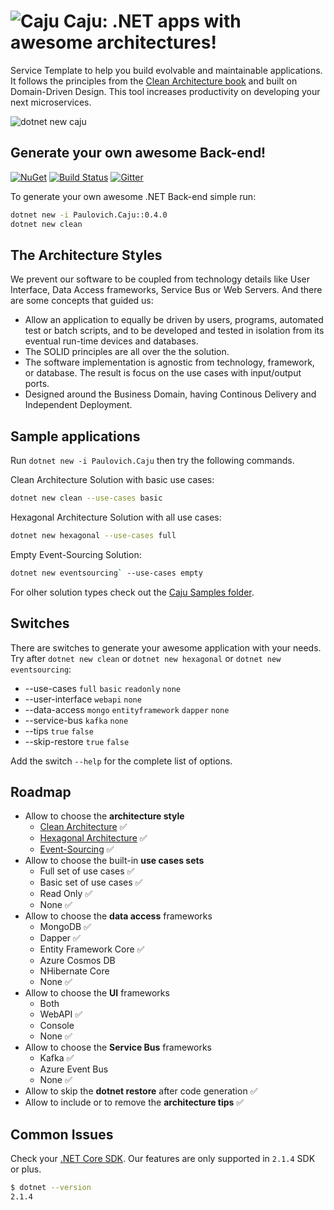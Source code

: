![Caju](https://raw.githubusercontent.com/ivanpaulovich/caju/master/images/caju-icon.png) Caju: .NET apps with awesome architectures!
=========
Service Template to help you build evolvable and maintainable applications. It follows the principles from the [Clean Architecture book](https://www.amazon.com/Clean-Architecture-Craftsmans-Software-Structure/dp/0134494164) and built on Domain-Driven Design. This tool increases productivity on developing your next microservices.

![dotnet new caju](https://raw.githubusercontent.com/ivanpaulovich/caju/master/images/dotnet-new-caju-0.2.84.gif)

## Generate your own awesome Back-end!
<a href="https://www.nuget.org/packages/Paulovich.Caju/" rel="Paulovich.Caju">![NuGet](https://buildstats.info/nuget/paulovich.caju)</a> [![Build Status](https://travis-ci.org/ivanpaulovich/dotnet-new-caju.svg?branch=master)](https://travis-ci.org/ivanpaulovich/dotnet-new-caju) [![Gitter](https://img.shields.io/badge/chat-on%20gitter-blue.svg)](https://gitter.im/ivanpaulovich/)

To generate your own awesome .NET Back-end simple run:

```sh
dotnet new -i Paulovich.Caju::0.4.0
dotnet new clean
```

## The Architecture Styles

We prevent our software to be coupled from technology details like User Interface, Data Access frameworks, Service Bus or Web Servers. And there are some concepts that guided us:

* Allow an application to equally be driven by users, programs, automated test or batch scripts, and to be developed and tested in isolation from its eventual run-time devices and databases.
* The SOLID principles are all over the the solution.
* The software implementation is agnostic from technology, framework, or database. The result is focus on the  use cases with input/output ports.
* Designed around the Business Domain, having Continous Delivery and Independent Deployment.

## Sample applications

Run `dotnet new -i Paulovich.Caju` then try the following commands.

Clean Architecture Solution with basic use cases:

```sh
dotnet new clean --use-cases basic
```

Hexagonal Architecture Solution with all use cases:

```sh
dotnet new hexagonal --use-cases full
```

Empty Event-Sourcing Solution:

```sh
dotnet new eventsourcing` --use-cases empty
```

For olher solution types check out the [Caju Samples folder](https://github.com/ivanpaulovich/caju/tree/master/samples).

## Switches

There are switches to generate your awesome application with your needs. Try after `dotnet new clean` or `dotnet new hexagonal` or `dotnet new eventsourcing`:

* --use-cases `full` `basic` `readonly` `none`
* --user-interface `webapi` `none`
* --data-access `mongo` `entityframework` `dapper` `none`
* --service-bus `kafka` `none`
* --tips `true` `false`
* --skip-restore `true` `false`

Add the switch `--help` for the complete list of options.

## Roadmap

* Allow to choose the **architecture style**
  * [Clean Architecture](https://github.com/ivanpaulovich/manga) :white_check_mark:
  * [Hexagonal Architecture](https://github.com/ivanpaulovich/acerola) :white_check_mark:
  * [Event-Sourcing](https://github.com/ivanpaulovich/castanha) :white_check_mark:
* Allow to choose the built-in **use cases sets**
  * Full set of use cases :white_check_mark:
  * Basic set of use cases :white_check_mark:
  * Read Only :white_check_mark: 
  * None :white_check_mark:	
* Allow to choose the **data access** frameworks 
  * MongoDB :white_check_mark:
  * Dapper :white_check_mark:
  * Entity Framework Core :white_check_mark:
  * Azure Cosmos DB
  * NHibernate Core
  * None :white_check_mark:
* Allow to choose the **UI** frameworks
  * Both
  * WebAPI :white_check_mark:
  * Console 
  * None :white_check_mark:
* Allow to choose the **Service Bus** frameworks
  * Kafka :white_check_mark:
  * Azure Event Bus
  * None :white_check_mark:
* Allow to skip the **dotnet restore** after code generation :white_check_mark:
* Allow to include or to remove the **architecture tips** :white_check_mark:

## Common Issues

Check your [.NET Core SDK](https://www.microsoft.com/net/download/windows). Our features are only supported in `2.1.4` SDK or plus.

```sh
$ dotnet --version
2.1.4
```
